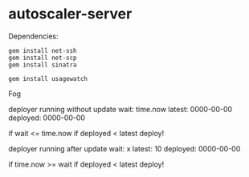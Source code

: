 # autoscaler-server

Dependencies:

````
gem install net-ssh
gem install net-scp
gem install sinatra

gem install usagewatch

````
Fog


deployer running without update
wait: time.now
latest: 0000-00-00
deployed: 0000-00-00

if wait <= time.now
if deployed < latest
    deploy!

deployer running after update
wait: x
latest: 10
deployed: 0000-00-00

if time.now >= wait
if deployed < latest
    deploy!